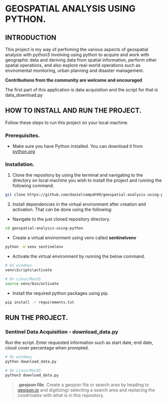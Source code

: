 # GEOSPATIAL ANALYSIS USING PYTHON.
## INTRODUCTION
This project is my way of perfoming the various aspects of geospatial analysis with python3 involving using python to acquire and work with geographic data and deriving data from spatial information, perform other spatial operations, and also explore real-world operations such as enviromental monitoring, urban planning and disaster management.

**Contributions from the community are welcome and encouraged** 

The first part of this application is data acquisition and the script for that is data_download.py

## HOW TO INSTALL AND RUN THE PROJECT.

Follow these steps to run this project on your local machine.

### Prerequisites.
- Make sure you have Python installed. You can download it from [python.org](https://www.python.org/downloads/)


### Installation.
1. Clone the repository by using the terminal and navigating to the directory on local machine you wish to install the project and running the following command.
```bash
git clone https://github.com/danielsampah99/geospatial-analysis-using-python.git
```

2. Install dependencies in the virtual environment after creation and activation.
That can be done using the following:

- Navigate to the just cloned repository directory.
```bash
cd geospatial-analysis-using-python
```

- Create a virtual environment using venv called **sentinelvenv**
```bash
python -m venv sentinelenv
```

- Activate the virtual environment by running the below command.
```bash
# On windows.
venv\Scripts\activate

# On Linux/MacOS
source venv/bin/activate
```

- Install the required python packages using pip.
```bash
pip install -r requirements.txt
```

## RUN THE PROJECT.
### Sentinel Data Acquisition - download_data.py

Run the script. Enter requested information such as start date, end date, cloud cover percentage when prompted.
```bash
# On windows
python download_data.py

# On Linux/MacOS 
python3 download_data.py
```


> **.geojson file.**
    Create a geojson file or search area by heading to [geojson.io](https://www.geojson.io) and digitizing/ selecting a search area and replacing the coodrinates with what is in this repository.
